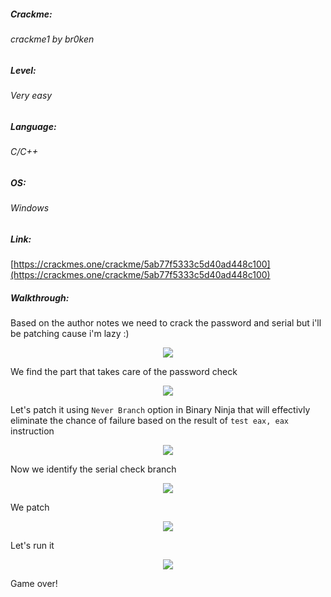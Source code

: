 ##### Crackme: 
###### crackme1 by br0ken

##### Level:
###### Very easy

##### Language:
###### C/C++

##### OS:
###### Windows

##### Link:
[https://crackmes.one/crackme/5ab77f5333c5d40ad448c100](https://crackmes.one/crackme/5ab77f5333c5d40ad448c100)

##### Walkthrough:
Based on the author notes we need to crack the password and serial but i'll be patching cause i'm lazy :)

<p align="center">
  <img src="https://github.com/ihack4falafel/OSEE/blob/master/Crackmes/C%20%26%20C%2B%2B/crackme1%20by%20br0ken/Binary.png">
</p>

We find the part that takes care of the password check

<p align="center">
  <img src="https://github.com/ihack4falafel/OSEE/blob/master/Crackmes/C%20%26%20C%2B%2B/crackme1%20by%20br0ken/Code.png">
</p>

Let's patch it using `Never Branch` option in Binary Ninja that will effectivly eliminate the chance of failure based on the result of `test eax, eax` instruction

<p align="center">
  <img src="https://github.com/ihack4falafel/OSEE/blob/master/Crackmes/C%20%26%20C%2B%2B/crackme1%20by%20br0ken/Code1.png">
</p>

Now we identify the serial check branch

<p align="center">
  <img src="https://github.com/ihack4falafel/OSEE/blob/master/Crackmes/C%20%26%20C%2B%2B/crackme1%20by%20br0ken/Code2.png">
</p>

We patch

<p align="center">
  <img src="https://github.com/ihack4falafel/OSEE/blob/master/Crackmes/C%20%26%20C%2B%2B/crackme1%20by%20br0ken/Code3.png">
</p>

Let's run it

<p align="center">
  <img src="https://github.com/ihack4falafel/OSEE/blob/master/Crackmes/C%20%26%20C%2B%2B/crackme1%20by%20br0ken/Final.png">
</p>

Game over!
